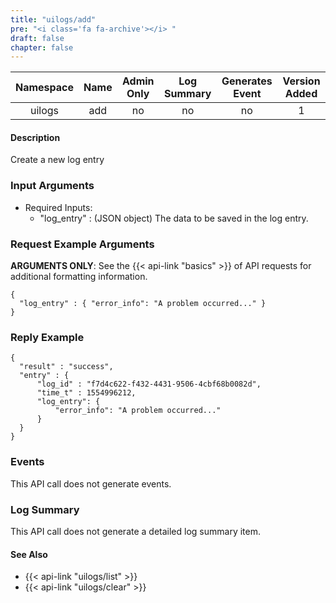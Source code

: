 ```yaml
---
title: "uilogs/add"
pre: "<i class='fa fa-archive'></i> "
draft: false
chapter: false
---
```


| Namespace | Name | Admin Only | Log Summary | Generates Event | Version Added
|:----------------:|:--------:|:--------:|:--------:|:--------:|:---:|
| uilogs | add | no | no | no | 1 |

#### Description
Create a new log entry

### Input Arguments
* Required Inputs:
   * "log_entry" : (JSON object) The data to be saved in the log entry.

### Request Example Arguments
**ARGUMENTS ONLY**: See the {{< api-link "basics" >}} of API requests for additional formatting information.

```
{
  "log_entry" : { "error_info": "A problem occurred..." }
}
```

### Reply Example
```
{
  "result" : "success",
  "entry" : {
      "log_id" : "f7d4c622-f432-4431-9506-4cbf68b0082d",
      "time_t" : 1554996212,
      "log_entry": {
          "error_info": "A problem occurred..."
      }
  }
}
```

### Events
This API call does not generate events.

### Log Summary
This API call does not generate a detailed log summary item.


#### See Also
* {{< api-link "uilogs/list" >}}
* {{< api-link "uilogs/clear" >}}
